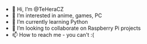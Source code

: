 - 👋 Hi, I’m @TeHeraCZ
- 👀 I’m interested in anime, games, PC
- 🌱 I’m currently learning Python
- 💞️ I’m looking to collaborate on Raspberry Pi projects
- 📫 How to reach me - you can't :( 

<!---
TeHeraCZ/TeHeraCZ is a ✨ special ✨ repository because its `README.md` (this file) appears on your GitHub profile.
You can click the Preview link to take a look at your changes.
--->

